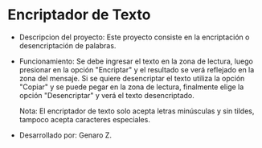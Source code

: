 <h1>Encriptador de Texto</h1>

- Descripcion del proyecto:
  Este proyecto consiste en la encriptación o desencriptación de palabras.
  
- Funcionamiento:
  Se debe ingresar el texto en la zona de lectura, luego presionar en la opción "Encriptar" y el resultado se verá reflejado
  en la zona del mensaje.
  Si se quiere desencriptar el texto utiliza la opción "Copiar" y se puede pegar en la zona de lectura, finalmente elige la
  opción "Desencriptar" y verá el texto desencriptado.
  
  Nota: El encriptador de texto solo acepta letras minúsculas y sin tildes, tampoco acepta caracteres especiales.
  
 - Desarrollado por:
  Genaro Z. 


